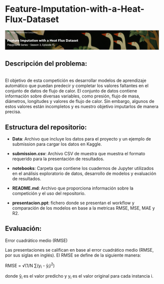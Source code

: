 # Feature-Imputation-with-a-Heat-Flux-Dataset


![Captura de pantalla de la competición de Kaggle](picture_KaggleCompetition.png)


##  Descripción del problema: 
<br>
El objetivo de esta competición es desarrollar modelos de aprendizaje automático que puedan predecir y completar los valores faltantes en el conjunto de datos de flujo de calor. El conjunto de datos contiene información sobre diversas variables, como presión, flujo de masa, diámetros, longitudes y valores de flujo de calor. Sin embargo, algunos de estos valores están incompletos y es nuestro objetivo imputarlos de manera precisa.

<br>

## Estructura del repositorio:

- **Data**: Archivo que incluye los datos para el proyecto y un ejemplo de submission para cargar los datos en Kaggle. 
  <br>

- **submission.csv**: Archivo CSV de muestra que muestra el formato requerido para la presentación de resultados.
  <br>

- **notebooks**: Carpeta que contiene los cuadernos de Jupyter utilizados en el análisis exploratorio de datos, desarrollo de modelos y evaluación de resultados.
  <br>

- **README.md**: Archivo que proporciona información sobre la competición y el uso del repositorio.
  <br>

- **presentacion.ppt**: fichero donde se presentan el workflow y comparación de los modelos en base a la metricas RMSE, MSE, MAE y R2. 

## Evaluación: 

Error cuadrático medio (RMSE)

Las presentaciones se califican en base al error cuadrático medio (RMSE, por sus siglas en inglés). El RMSE se define de la siguiente manera:

RMSE = √(1/N ∑(y<sub>i</sub> - ŷ<sub>i</sub>)<sup>2</sup>)

donde ŷ<sub>i</sub> es el valor predicho y y<sub>i</sub> es el valor original para cada instancia i.





